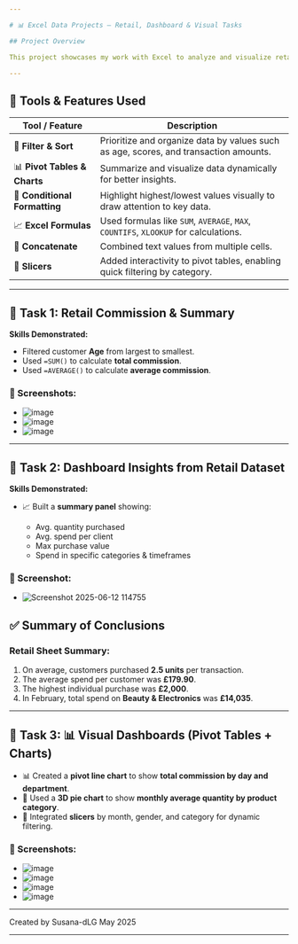 ```yaml
---

# 📊 Excel Data Projects – Retail, Dashboard & Visual Tasks

## Project Overview

This project showcases my work with Excel to analyze and visualize retail data. Through multiple tasks, I demonstrated skills in data filtering, summary statistics, pivot tables, and interactive dashboards. The goal of this project is to showcase my proficiency in handling large datasets, analyzing performance, and presenting the results in a visually compelling and easily interpretable format.

---
```


## 🧰 Tools & Features Used

| Tool / Feature                | Description                                                                          |
| ----------------------------- | ------------------------------------------------------------------------------------ |
| 📌 **Filter & Sort**          | Prioritize and organize data by values such as age, scores, and transaction amounts. |
| 📊 **Pivot Tables & Charts**  | Summarize and visualize data dynamically for better insights.                        |
| 🎯 **Conditional Formatting** | Highlight highest/lowest values visually to draw attention to key data.              |
| 📈 **Excel Formulas**         | Used formulas like `SUM`, `AVERAGE`, `MAX`, `COUNTIFS`, `XLOOKUP` for calculations.  |
| 🔗 **Concatenate**            | Combined text values from multiple cells.                                            |
| 🧩 **Slicers**                | Added interactivity to pivot tables, enabling quick filtering by category.           |

---

## 📁 Task 1: Retail Commission & Summary

**Skills Demonstrated:**

* Filtered customer **Age** from largest to smallest.
* Used `=SUM()` to calculate **total commission**.
* Used `=AVERAGE()` to calculate **average commission**.

### 📸 Screenshots:

* ![image](https://github.com/user-attachments/assets/d10b10b6-f629-4965-982f-a92e41538993)
* ![image](https://github.com/user-attachments/assets/6bd1faf3-22cf-4dbf-bcdb-b81dfcb311eb)
* ![image](https://github.com/user-attachments/assets/5f77ea5e-7f8b-4c8d-a545-16f1c8fb82c4)

---

## 📁 Task 2: Dashboard Insights from Retail Dataset

**Skills Demonstrated:**

* 📈 Built a **summary panel** showing:

  * Avg. quantity purchased
  * Avg. spend per client
  * Max purchase value
  * Spend in specific categories & timeframes

### 📸 Screenshot:

* ![Screenshot 2025-06-12 114755](https://github.com/user-attachments/assets/00c18bfa-1e14-47f8-bd8f-7868ad5f764a)

## ✅ Summary of Conclusions

### **Retail Sheet Summary:**

1. On average, customers purchased **2.5 units** per transaction.
2. The average spend per customer was **£179.90**.
3. The highest individual purchase was **£2,000**.
4. In February, total spend on **Beauty & Electronics** was **£14,035**.

---
## 📁 Task 3: 📊 Visual Dashboards (Pivot Tables + Charts)

* 📊 Created a **pivot line chart** to show **total commission by day and department**.
* 🍰 Used a **3D pie chart** to show **monthly average quantity by product category**.
* 🔘 Integrated **slicers** by month, gender, and category for dynamic filtering.

### 📸 Screenshots:

* ![image](https://github.com/user-attachments/assets/84f812b1-09cf-4de6-90da-9e6817df7be7)
* ![image](https://github.com/user-attachments/assets/90df8e4e-bf9c-41f8-beb4-a3b174cd19fd)
* ![image](https://github.com/user-attachments/assets/ef76d024-dc75-4b67-a466-d7acbd5a7b41)
* ![image](https://github.com/user-attachments/assets/7cae0413-ccf1-4094-baff-9a08eb3b4024)

---

Created by Susana-dLG
May 2025

---

